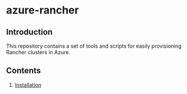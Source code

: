 # azure-rancher

## Introduction

This repository contains a set of tools and scripts for easily provisioning Rancher clusters in Azure.

## Contents

1. [Installation](docs/Installation.md)

